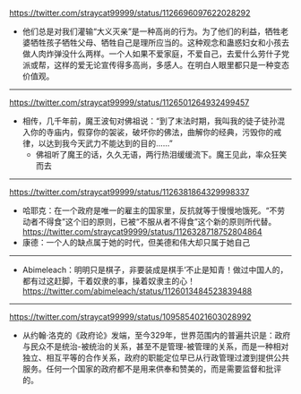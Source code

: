 https://twitter.com/straycat99999/status/1126696097622028292
- 他们总是对我们灌输“大义灭亲”是一种高尚的行为。为了他们的利益，牺牲老婆牺牲孩子牺牲父母、牺牲自己是理所应当的。这种观念和蛊惑妇女和小孩去做人肉炸弹没什么两样。一个人如果不爱家庭，不爱自己，去爱什么劳什子党派或帮，这样的爱无论宣传得多高尚，多感人。在明白人眼里都只是一种变态价值观。
---
https://twitter.com/straycat99999/status/1126501264932499457
- 相传，几千年前，魔王波旬对佛祖说：“到了末法时期，我叫我的徒子徒孙混入你的寺庙内，假穿你的袈裟，破坏你的佛法，曲解你的经典，污毁你的戒律，以达到我今天武力不能达到的目的……”
  - 佛祖听了魔王的话，久久无语，两行热泪缓缓流下。魔王见此，率众狂笑而去
---
https://twitter.com/straycat99999/status/1126381864329998337
- 哈耶克：在一个政府是唯一的雇主的国家里，反抗就等于慢慢地饿死。“不劳动者不得食”这个旧的原则，已被“不服从者不得食”这个新的原则所代替。
https://twitter.com/straycat99999/status/1126328718752804864
- 康德：一个人的缺点属于她的时代，但美德和伟大却只属于她自己
---
- Abimeleach：明明只是棋子，非要装成是棋手’不止是知青！做过中国人的，都有过这赶脚，干着奴隶的事，操着奴隶主的心！
https://twitter.com/abimeleach/status/1126013484523839488
---
https://twitter.com/straycat99999/status/1095854021603028992
- 从约翰·洛克的《政府论》发端，至今329年，世界范围内的普遍共识是：政府与民众不是统治-被统治的关系，甚至不是管理-被管理的关系，而是一种相对独立、相互平等的合作关系，政府的职能定位早已从行政管理过渡到提供公共服务。任何一个国家的政府都不是用来供奉和赞美的，而是需要监督和批评的。